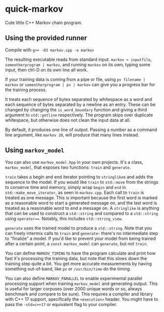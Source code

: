 # quick-markov
Cute little C++ Markov chain program.

## Using the provided runner
Compile with `g++ -O3 markov.cpp -o markov`

The resulting executable reads from standard input. `markov < inputfile`, `someotherprogram | markov`, and running `markov` on its own, typing some input, then ctrl-D on its own line all work.

If your training data is coming from a pipe or file, using `pv filename | markov` or `someotherprogram | pv | markov` can give you a progress bar for the training process.

It treats each sequence of bytes separated by whitespace as a word and each sequence of bytes separated by a newline as an entry. These can be changed by changing the `is_word_boundary` function and giving a third argument to `std::getline` respectively. The program skips over duplicate whitespace, but otherwise does not clean the input data at all.

By default, it produces one line of output. Passing a number as a command line argument, like `markov 20`, will produce that many lines instead.

## Using `markov_model`
You can also use `markov_model.hpp` in your own projects. It's a class, `markov_model`, that exposes two functions: `train` and `generate`. 

`train` takes a begin and end iterator pointing to `stringlike`s and adds the sequence to the model. If you would like `train` to `std::move` from the strings to conserve time and memory, simply wrap `begin` and `end` in `std::make_move_iterator`, as seen in `markov.cpp`. Each call to `train` is treated as one message. This is important because the first word is marked as a reasonable word to start a generated message on, and the last word is treated as a reasonable word to end a message on. A `stringlike` is anything that can be used to construct a `std::string` and compared to a `std::string` using `operator==`. Notably, this includes `std::string_view`. 

`generate` uses the trained model to produce a `std::string`. Note that you can freely intermix calls to `train` and `generate`- there's no intermediate step to "finalize" a model. If you'd like to prevent your model from being trained after a certain point, a `const markov_model` can `generate`, but not `train`. 

You can define `MARKOV_TIMING` to have the program calculate and print how fast it's processing the training data, but note that this slows down the training step quite a bit. You get more accurate measurements by having something out-of-band, like `pv` or `/usr/bin/time` do the timing. 

You can also define `MARKOV_PARALLEL` to enable experimental parallel processing support when training `markov_model` and generating output. This is useful for larger corpuses (over 2000 unique words or so, always benchmark and compare to be sure). This requires a compiler and library with C++ 17 support, specifically the `<execution>` header. You might have to pass the `-std=c++17` or equivalent flag to your compiler.

